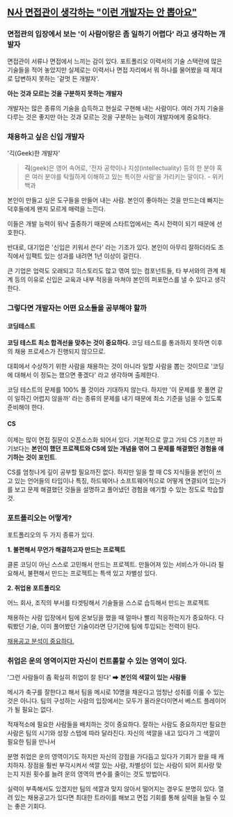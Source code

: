 ## [N사 면접관이 생각하는 "이런 개발자는 안 뽑아요"](https://www.youtube.com/watch?v=3aokY48UZkk&t=4s)

### 면접관의 입장에서 보는 '이 사람이랑은 좀 일하기 어렵다' 라고 생각하는 개발자

면접관이 서류나 면접에서 느끼는 감이 있다. 포트폴리오 이력서의 기술 스택란에 많은 기술들을 적어 놓았지만 실제로는 이력서나 면접 자리에서 뭐 하나를 물어봤을 때 제대로 답변하지 못하는 '겉멋 든 개발자'.

**아는 것과 모르는 것을 구분하지 못하는 개발자**

개발자는 많은 종류의 기술을 습득하고 현실로 구현해 내는 사람이다. 여러 가지 기술을 다루는 것은 좋지만 아는 것과 모르는 것을 구분하는 능력이 개발자에게 중요하다. 





### 채용하고 싶은 신입 개발자

'긱(Geek)한 개발자'

> **긱**(geek)은 영어 속어로, '전자 공학이나 지성(intellectuality) 등의 한 분야 혹은 여러 분야를 탁월하게 이해하고 있는 특이한 사람'을 가리키는 말이다. - 위키백과

본인이 만들고 싶은 도구들을 만들어 내는 사람. 본인이 좋아하는 것을 만드는데 빠지는 덕후들에게 왠지 모르게 매력을 느낀다.

이들은 개발 능력이 워낙 출중하기 때문에 스타트업에서는 즉시 전력이 되기 때문에 선호한다.

반대로, 대기업은 '신입은 키워서 쓴다' 라는 기조가 있다. 본인이 아무리 잘하더라도 조직에서 임팩트 있는 성과를 내려면 1년 이상이 걸린다.

큰 기업은 업력도 오래되고 히스토리도 많고 엮여 있는 컴포넌트들, 타 부서와의 관계 체계 등의 이유로 신입은 교육과 내부 적응을 마쳐야 본인의 퍼포먼스를 낼 수 있다고 생각한다. 



### 그렇다면 개발자는 어떤 요소들을 공부해야 할까

#### 코딩테스트

**코딩 테스트 최소 합격선을 맞추는 것이 중요하다.** 코딩 테스트를 통과하지 못하면 이후의 채용 프로세스가 진행되지 않으므로.

대회에서 수상하기 위한 사람을 채용하는 것이 아니라 일할 사람을 뽑는 것이므로 '코딩에 대해서 이 정도는 했으면 좋겠다' 라고 생각하며 출제한다. 

코딩 테스트의 문제를 100% 풀 것이라 기대하지 않는다. 하지만 '이 문제를 못 풀면 같이 일하긴 어렵지 않을까' 라는 종류의 문제를 내기 때문에 최소 기준을 넘을 수 있도록 준비해야 한다.

#### CS

이제는 많이 면접 질문이 오픈소스화 되어서 있다. 기본적으로 깔고 가되 CS 기초만 파기보다는 **본인이 했던 프로젝트와 CS에 있는 개념을 엮어 그 문제를 해결했던 경험을 얘기하는 것이 포인트**.

CS를 엄청나게 깊이 공부할 필요까진 없다. 하지만 일을 할 때 CS 지식들을 본인이 쓰고 있는 언어들의 타입이나 특징, 하드웨어나 소프트웨어적으로 어떻게 연결되어 있는가를 보고 문제 해결했던 것들을 설명하고 풀어냈던 경험을 얘기할 수 있는 정도로 학습할 것.





### 포트폴리오는 어떻게?

포트폴리오의 두 가지 종류가 있다.

**1. 불편해서 무언가 해결하고자 만드는 프로젝트**

클론 코딩이 아닌 스스로 고민해서 만드는 프로젝트. 만들어져 있는 서비스가 아니라 필요해서, 불편해서 만드는 프로젝트는 특색 있고 차별성 있다.

**2. 취업용 포트폴리오**

어느 회사, 조직의 부서를 타겟팅해서 기술들을 스스로 습득해서 만드는 프로젝트

채용하는 사람 입장에서 팀에 온보딩을 했을 때 얼마나 빨리 적응하는지가 중요하다. 다뤄봤던 기술, 이미 풀어봤던 기술이라면 단기간에 팀에 투입되는 전력이 된다.

<u>채용공고 분석이 중요하다.</u>



### 취업은 운의 영역이지만 자신이 컨트롤할 수 있는 영역이 있다.  

'그런 사람들이 좀 확실히 취업이 잘 된다' ➡ **본인의 색깔이 있는 사람들**

메시가 축구를 잘한다고 해서 팀을 메시로 10명을 채운다고 엄청난 성취를 이룰 수 있는 것은 아니다. 팀의 구성하는 사람의 입장에서는 모두가 올라운더이면서 베스트 플레이어가 될 필요는 없다.

적재적소에 필요한 사람들을 배치하는 것이 중요하다. 잘하는 사람도 중요하지만 필요한 사람은 팀의 시기와 성장 스텝에 따라 달라진다. 자신의 색깔을 내고 있다가 그 색깔이 필요한 팀을 만나서 

분명 취업은 운의 영역이기도 하지만 자신의 강점을 가다듬고 있다가 기회가 왔을 때 캐치하자. 장점을 훨씬 부각시켜서 색깔 있는 사람, 차별성이 있는 사람이 되어 회사랑 맞는지 지원 횟수를 늘려 운의 영역의 변수를 줄이는 것도 방법이다.

실력이 부족해서도 있겠지만 팀의 색깔과 맞지 않아서 떨어지는 경우도 분명히 있다. 열려 있는 채용공고가 있다면 최대한 트라이를 해보고 면접 기회를 통해 실력을 늘릴 수 있는 좋은 기회다.  

